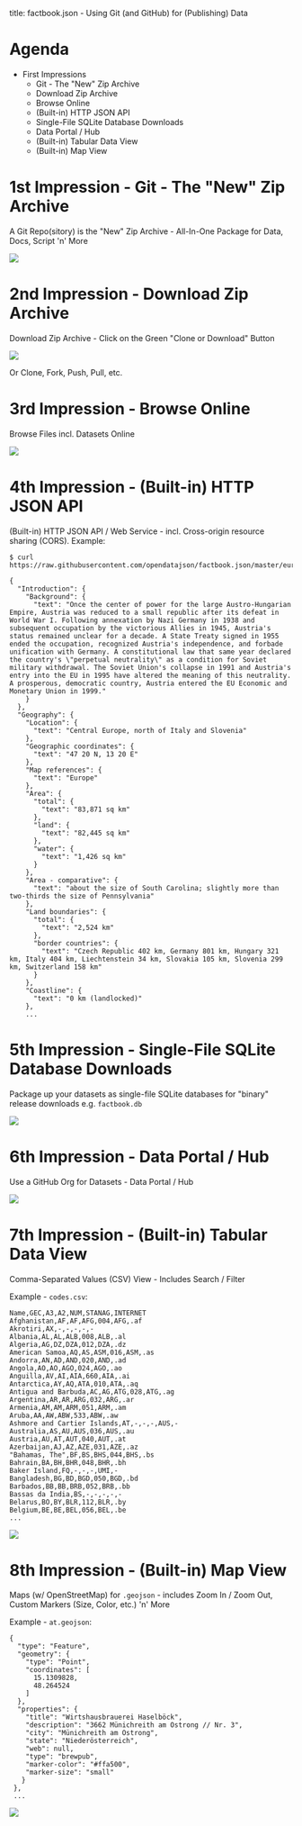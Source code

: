 title: factbook.json - Using Git (and GitHub) for (Publishing) Data


# Agenda

- First Impressions
  - Git - The "New" Zip Archive
  - Download Zip Archive
  - Browse Online
  - (Built-in) HTTP JSON API
  - Single-File SQLite Database Downloads
  - Data Portal / Hub
  - (Built-in) Tabular Data View
  - (Built-in) Map View


# 1st Impression - Git - The "New" Zip Archive

A Git Repo(sitory) is the "New" Zip Archive - All-In-One Package for Data, Docs, Script 'n' More

![](i/factbook-json.png)


# 2nd Impression - Download Zip Archive

Download Zip Archive - Click on the Green "Clone or Download" Button

![](i/factbook-json-zip.png)

Or Clone, Fork, Push, Pull, etc.


# 3rd Impression - Browse Online

Browse Files incl. Datasets Online

![](i/factbook-json-au.png)



# 4th Impression - (Built-in) HTTP JSON API

(Built-in) HTTP JSON API / Web Service -
incl. Cross-origin resource sharing (CORS). Example:

```
$ curl https://raw.githubusercontent.com/opendatajson/factbook.json/master/europe/au.json
```

```
{
  "Introduction": {
    "Background": {
      "text": "Once the center of power for the large Austro-Hungarian Empire, Austria was reduced to a small republic after its defeat in World War I. Following annexation by Nazi Germany in 1938 and subsequent occupation by the victorious Allies in 1945, Austria's status remained unclear for a decade. A State Treaty signed in 1955 ended the occupation, recognized Austria's independence, and forbade unification with Germany. A constitutional law that same year declared the country's \"perpetual neutrality\" as a condition for Soviet military withdrawal. The Soviet Union's collapse in 1991 and Austria's entry into the EU in 1995 have altered the meaning of this neutrality. A prosperous, democratic country, Austria entered the EU Economic and Monetary Union in 1999."
    }
  },
  "Geography": {
    "Location": {
      "text": "Central Europe, north of Italy and Slovenia"
    },
    "Geographic coordinates": {
      "text": "47 20 N, 13 20 E"
    },
    "Map references": {
      "text": "Europe"
    },
    "Area": {
      "total": {
        "text": "83,871 sq km"
      },
      "land": {
        "text": "82,445 sq km"
      },
      "water": {
        "text": "1,426 sq km"
      }
    },
    "Area - comparative": {
      "text": "about the size of South Carolina; slightly more than two-thirds the size of Pennsylvania"
    },
    "Land boundaries": {
      "total": {
        "text": "2,524 km"
      },
      "border countries": {
        "text": "Czech Republic 402 km, Germany 801 km, Hungary 321 km, Italy 404 km, Liechtenstein 34 km, Slovakia 105 km, Slovenia 299 km, Switzerland 158 km"
      }
    },
    "Coastline": {
      "text": "0 km (landlocked)"
    },
    ...
```

# 5th Impression - Single-File SQLite Database Downloads

Package up your datasets as single-file SQLite databases for "binary" release downloads
e.g. `factbook.db`

![](i/factbook-db.png)


# 6th Impression - Data Portal / Hub

Use a GitHub Org for Datasets - Data Portal / Hub

![](i/opendata-json.png)


# 7th Impression - (Built-in) Tabular Data View

Comma-Separated Values (CSV) View - Includes Search / Filter

Example - `codes.csv`:

```
Name,GEC,A3,A2,NUM,STANAG,INTERNET
Afghanistan,AF,AF,AFG,004,AFG,.af
Akrotiri,AX,-,-,-,-,-
Albania,AL,AL,ALB,008,ALB,.al
Algeria,AG,DZ,DZA,012,DZA,.dz
American Samoa,AQ,AS,ASM,016,ASM,.as
Andorra,AN,AD,AND,020,AND,.ad
Angola,AO,AO,AGO,024,AGO,.ao
Anguilla,AV,AI,AIA,660,AIA,.ai
Antarctica,AY,AQ,ATA,010,ATA,.aq
Antigua and Barbuda,AC,AG,ATG,028,ATG,.ag
Argentina,AR,AR,ARG,032,ARG,.ar
Armenia,AM,AM,ARM,051,ARM,.am
Aruba,AA,AW,ABW,533,ABW,.aw
Ashmore and Cartier Islands,AT,-,-,-,AUS,-
Australia,AS,AU,AUS,036,AUS,.au
Austria,AU,AT,AUT,040,AUT,.at
Azerbaijan,AJ,AZ,AZE,031,AZE,.az
"Bahamas, The",BF,BS,BHS,044,BHS,.bs
Bahrain,BA,BH,BHR,048,BHR,.bh
Baker Island,FQ,-,-,-,UMI,-
Bangladesh,BG,BD,BGD,050,BGD,.bd
Barbados,BB,BB,BRB,052,BRB,.bb
Bassas da India,BS,-,-,-,-,-
Belarus,BO,BY,BLR,112,BLR,.by
Belgium,BE,BE,BEL,056,BEL,.be
...
```

![](i/factbook-codes.png)


# 8th Impression - (Built-in) Map View

Maps (w/ OpenStreetMap) for `.geojson` - includes Zoom In / Zoom Out, Custom Markers (Size, Color, etc.) 'n' More

Example - `at.geojson`:

```
{
  "type": "Feature",
  "geometry": {
    "type": "Point",
    "coordinates": [
      15.1309828,
      48.264524
    ]
  },
  "properties": {
    "title": "Wirtshausbrauerei Haselböck",
    "description": "3662 Münichreith am Ostrong // Nr. 3",
    "city": "Münichreith am Ostrong",
    "state": "Niederösterreich",
    "web": null,
    "type": "brewpub",
    "marker-color": "#ffa500",
    "marker-size": "small"
   }
 },
 ...
```

![](i/beermap-at.png)

